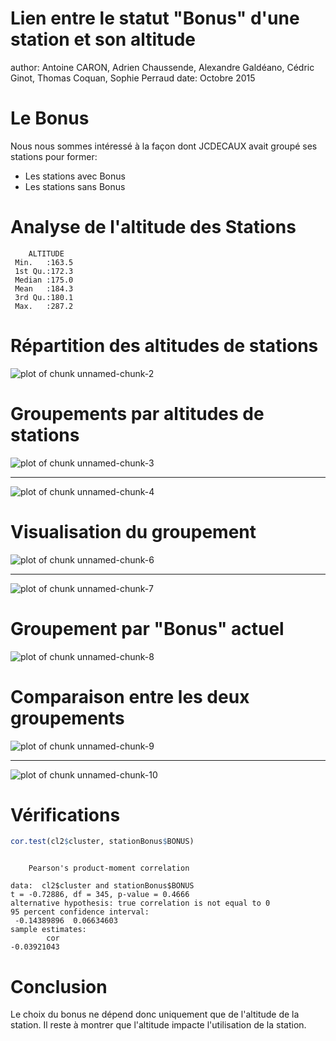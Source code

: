 Lien entre le statut "Bonus" d'une station et son altitude
========================================================
author: Antoine CARON, Adrien Chaussende, Alexandre Galdéano, Cédric Ginot, Thomas Coquan, Sophie Perraud
date: Octobre 2015

Le Bonus
========================================================

Nous nous sommes intéressé à la façon dont JCDECAUX avait groupé ses stations pour former:
- Les stations avec Bonus
- Les stations sans Bonus

Analyse de l'altitude des Stations
========================================================


```
    ALTITUDE    
 Min.   :163.5  
 1st Qu.:172.3  
 Median :175.0  
 Mean   :184.3  
 3rd Qu.:180.1  
 Max.   :287.2  
```

Répartition des altitudes de stations
========================================================

![plot of chunk unnamed-chunk-2](Presentation-figure/unnamed-chunk-2-1.png) 

Groupements par altitudes de stations
========================================================

![plot of chunk unnamed-chunk-3](Presentation-figure/unnamed-chunk-3-1.png) 
***
![plot of chunk unnamed-chunk-4](Presentation-figure/unnamed-chunk-4-1.png) 

Visualisation du groupement
========================================================



![plot of chunk unnamed-chunk-6](Presentation-figure/unnamed-chunk-6-1.png) 
***
![plot of chunk unnamed-chunk-7](Presentation-figure/unnamed-chunk-7-1.png) 

Groupement par "Bonus" actuel
========================================================
![plot of chunk unnamed-chunk-8](Presentation-figure/unnamed-chunk-8-1.png) 

Comparaison entre les deux groupements
========================================================

![plot of chunk unnamed-chunk-9](Presentation-figure/unnamed-chunk-9-1.png) 
***
![plot of chunk unnamed-chunk-10](Presentation-figure/unnamed-chunk-10-1.png) 

Vérifications
========================================================


```r
cor.test(cl2$cluster, stationBonus$BONUS)
```

```

	Pearson's product-moment correlation

data:  cl2$cluster and stationBonus$BONUS
t = -0.72886, df = 345, p-value = 0.4666
alternative hypothesis: true correlation is not equal to 0
95 percent confidence interval:
 -0.14389896  0.06634603
sample estimates:
        cor 
-0.03921043 
```

Conclusion
========================================================

Le choix du bonus ne dépend donc uniquement que de l'altitude de la station.
Il reste à montrer que l'altitude impacte l'utilisation de la station.


